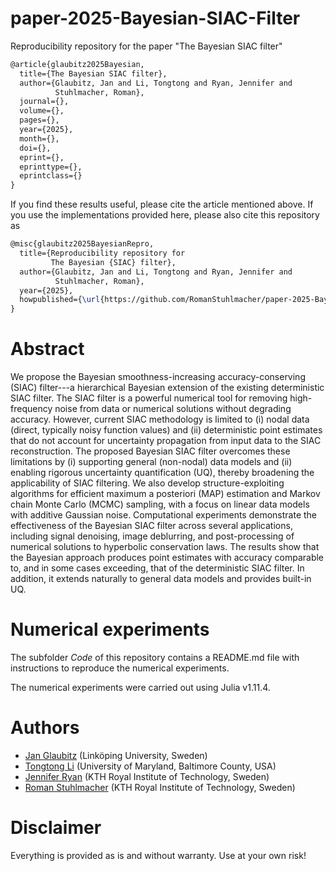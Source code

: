 # paper-2025-Bayesian-SIAC-Filter
Reproducibility repository for the paper "The Bayesian SIAC filter"

```latex
@article{glaubitz2025Bayesian,
  title={The Bayesian SIAC filter},
  author={Glaubitz, Jan and Li, Tongtong and Ryan, Jennifer and
          Stuhlmacher, Roman},
  journal={},
  volume={},
  pages={},
  year={2025},
  month={},
  doi={},
  eprint={},
  eprinttype={},
  eprintclass={}
}
```


If you find these results useful, please cite the article mentioned above. If you use the implementations provided here, please also cite this repository as

```latex
@misc{glaubitz2025BayesianRepro,
  title={Reproducibility repository for
         The Bayesian {SIAC} filter},
  author={Glaubitz, Jan and Li, Tongtong and Ryan, Jennifer and
          Stuhlmacher, Roman},
  year={2025},
  howpublished={\url{https://github.com/RomanStuhlmacher/paper-2025-Bayesian-SIAC-Filter}}
}
```

# Abstract

We propose the Bayesian smoothness-increasing accuracy-conserving (SIAC) filter---a hierarchical Bayesian extension of the existing deterministic SIAC filter. 
The SIAC filter is a powerful numerical tool for removing high-frequency noise from data or numerical solutions without degrading accuracy.
However, current SIAC methodology is limited to (i) nodal data (direct, typically noisy function values) and (ii) deterministic point estimates that do not account for uncertainty propagation from input data to the SIAC reconstruction.
The proposed Bayesian SIAC filter overcomes these limitations by (i) supporting general (non-nodal) data models and (ii) enabling rigorous uncertainty quantification (UQ), thereby broadening the applicability of SIAC filtering.
We also develop structure-exploiting algorithms for efficient maximum a posteriori (MAP) estimation and Markov chain Monte Carlo (MCMC) sampling, with a focus on linear data models with additive Gaussian noise.
Computational experiments demonstrate the effectiveness of the Bayesian SIAC filter across several applications, including signal denoising, image deblurring, and post-processing of numerical solutions to hyperbolic conservation laws. 
The results show that the Bayesian approach produces point estimates with accuracy comparable to, and in some cases exceeding, that of the deterministic SIAC filter. 
In addition, it extends naturally to general data models and provides built-in UQ.


# Numerical experiments

The subfolder _Code_ of this repository contains a README.md file with instructions to reproduce the numerical experiments.

The numerical experiments were carried out using Julia v1.11.4.


# Authors

- [Jan Glaubitz](https://www.janglaubitz.com) (Linköping University, Sweden)
- [Tongtong Li](https://tongtong-li.github.io) (University of Maryland, Baltimore County, USA)
- [Jennifer Ryan](https://sites.google.com/view/jennifer-k-ryan/home) (KTH Royal Institute of Technology, Sweden)
- [Roman Stuhlmacher](https://www.kth.se/profile/romanst?l=en) (KTH Royal Institute of Technology, Sweden)

# Disclaimer

Everything is provided as is and without warranty. Use at your own risk!

